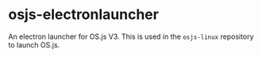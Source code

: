# osjs-electronlauncher
An electron launcher for OS.js V3. This is used in the `osjs-linux` repository to launch OS.js.
